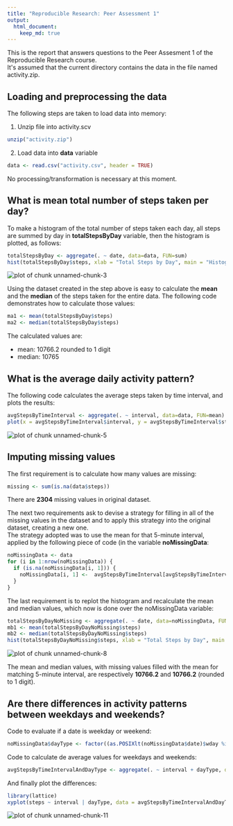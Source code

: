 ```yaml
---
title: "Reproducible Research: Peer Assessment 1"
output: 
  html_document:
    keep_md: true
---
```

This is the report that answers questions to the Peer Assesment 1 of the Reproducible Research course.  
It's assumed that the current directory contains the data in the file named activity.zip.


## Loading and preprocessing the data
The following steps are taken to load data into memory:  

1. Unzip file into activity.scv  

```r
unzip("activity.zip")
```
2. Load data into **data** variable  

```r
data <- read.csv("activity.csv", header = TRUE)
```
No processing/transformation is necessary at this moment.  

## What is mean total number of steps taken per day?

To make a histogram of the total number of steps taken each day, all steps are summed by day in **totalStepsByDay** variable, then the histogram is plotted, as follows:  


```r
totalStepsByDay <- aggregate(. ~ date, data=data, FUN=sum)
hist(totalStepsByDay$steps, xlab = "Total Steps by Day", main = "Histogram of Total Steps by Day")
```

![plot of chunk unnamed-chunk-3](figure/unnamed-chunk-3-1.png) 


Using the dataset created in the step above is easy to calculate the **mean** and the **median** of the steps taken for the entire data. The following code demonstrates how to calculate those values:


```r
ma1 <- mean(totalStepsByDay$steps)
ma2 <- median(totalStepsByDay$steps)
```

The calculated values are:  
* mean: 10766.2 rounded to 1 digit  
* median: 10765  

## What is the average daily activity pattern?


The following code calculates the average steps taken by time interval, and plots the results:


```r
avgStepsByTimeInterval <- aggregate(. ~ interval, data=data, FUN=mean)
plot(x = avgStepsByTimeInterval$interval, y = avgStepsByTimeInterval$steps, xlab = "Time Interval", yla = "Average steps taken", main = "Time Interval X Average Steps")
```

![plot of chunk unnamed-chunk-5](figure/unnamed-chunk-5-1.png) 


## Imputing missing values

The first requirement is to calculate how many values are missing:


```r
missing <- sum(is.na(data$steps))
```

There are **2304** missing values in original dataset.  

The next two requirements ask to devise a strategy for filling in all of the missing values in the dataset and to apply this strategy into the original dataset, creating a new one.  
The strategy adopted was to use the mean for that 5-minute interval, applied by the following piece of code (in the variable **noMissingData**:

```r
noMissingData <- data
for (i in 1:nrow(noMissingData)) {
  if (is.na(noMissingData[i, 1])) {
    noMissingData[i, 1] <-  avgStepsByTimeInterval[avgStepsByTimeInterval$interval == noMissingData[i, 3], 2]
  }   
}
```

The last requirement is to replot the histogram and recalculate the mean and median values, which now is done over the noMissingData variable:

```r
totalStepsByDayNoMissing <- aggregate(. ~ date, data=noMissingData, FUN=sum)
mb1 <- mean(totalStepsByDayNoMissing$steps)
mb2 <- median(totalStepsByDayNoMissing$steps)
hist(totalStepsByDayNoMissing$steps, xlab = "Total Steps by Day", main = "Histogram of Total Steps by Day - No Missing Values")
```

![plot of chunk unnamed-chunk-8](figure/unnamed-chunk-8-1.png) 


The mean and median values, with missing values filled with the mean for matching 5-minute interval, are respectively **10766.2** and **10766.2** (rounded to 1 digit).


## Are there differences in activity patterns between weekdays and weekends?

Code to evaluate if a date is weekday or weekend:

```r
noMissingData$dayType <- factor((as.POSIXlt(noMissingData$date)$wday %in% c(0, 6)), labels=c("weekday", "weekend"))
```

Code to calculate de average values for weekdays and weekends:

```r
avgStepsByTimeIntervalAndDayType <- aggregate(. ~ interval + dayType, data=noMissingData, FUN=mean)
```

And finally plot the differences:

```r
library(lattice)
xyplot(steps ~ interval | dayType, data = avgStepsByTimeIntervalAndDayType, layout = c(1, 2), type = "l", ylab = "Average Steps", xlab = "Interval")
```

![plot of chunk unnamed-chunk-11](figure/unnamed-chunk-11-1.png) 
